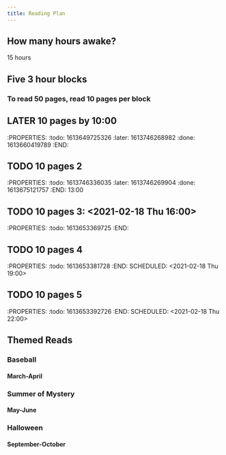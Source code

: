 ```yaml
---
title: Reading Plan
---
```


## How many hours awake?
15 hours 
## Five 3 hour blocks
### To read 50 pages, read 10 pages per block
## LATER 10 pages by 10:00 
:PROPERTIES:
:todo: 1613649725326
:later: 1613746268982
:done: 1613660419789
:END:
## TODO 10 pages 2 
:PROPERTIES:
:todo: 1613746336035
:later: 1613746269904
:done: 1613675121757
:END:
13:00
## TODO 10 pages 3: <2021-02-18 Thu 16:00>
:PROPERTIES:
:todo: 1613653369725
:END:
## TODO 10 pages 4
:PROPERTIES:
:todo: 1613653381728
:END:
SCHEDULED: <2021-02-18 Thu 19:00>
## TODO 10 pages 5 
:PROPERTIES:
:todo: 1613653392726
:END:
SCHEDULED: <2021-02-18 Thu 22:00>
## Themed Reads
### Baseball
#### March-April
### Summer of Mystery
#### May-June
### Halloween
#### September-October
